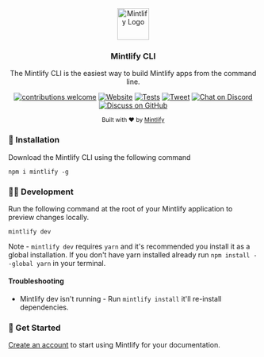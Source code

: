 <div align="center">
  <a href="https://mintlify.com">
    <img
      src="https://res.cloudinary.com/mintlify/image/upload/v1665385627/logo-rounded_zuk7q1.svg"
      alt="Mintlify Logo"
      height="64"
    />
  </a>
  <br />
  <p>
    <h3>
      <b>
        Mintlify CLI
      </b>
    </h3>
  </p>
  <p>
    The Mintlify CLI is the easiest way to build Mintlify apps from the command line.
  </p>
  <p>

[![contributions welcome](https://img.shields.io/badge/contributions-welcome-brightgreen?logo=github)](/) [![Website](https://img.shields.io/website?url=https%3A%2F%2Fmintlify.com&logo=mintlify)](https://mintlify.com) [![Tests](https://github.com/mintlify/mint/actions/workflows/manual.yml/badge.svg)](https://github.com/mintlify/mint/actions) [![Tweet](https://img.shields.io/twitter/url?url=https%3A%2F%2Fmintlify.com%2F)](https://twitter.com/intent/tweet?url=&text=Check%20out%20%40mintlify) [![Chat on Discord](https://img.shields.io/badge/chat-Discord-7289DA?logo=discord)](https://discord.gg/MPNgtSZkgK) [![Discuss on GitHub](https://img.shields.io/badge/discussions-GitHub-333333?logo=github)](https://github.com/mintlify/mint/discussions)

  </p>
  <p>
    <sub>
      Built with ❤︎ by
      <a href="https://mintlify.com">
        Mintlify
      </a>
    </sub>
  </p>
</div>

### 🚀 Installation

Download the Mintlify CLI using the following command

```
npm i mintlify -g
```

### 👩‍💻 Development

Run the following command at the root of your Mintlify application to preview changes locally.

```
mintlify dev
```

Note - `mintlify dev` requires `yarn` and it's recommended you install it as a global installation. If you don't have yarn installed already run `npm install --global yarn` in your terminal.

#### Troubleshooting

- Mintlify dev isn't running - Run `mintlify install` it'll re-install dependencies.

### 🏃 Get Started

[Create an account](https://mintlify.com/start) to start using Mintlify for your documentation.
